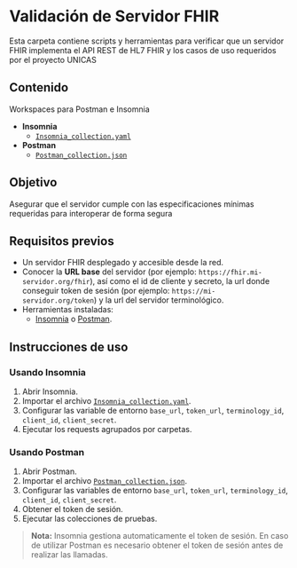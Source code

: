 # Validación de Servidor FHIR

Esta carpeta contiene scripts y herramientas para verificar que un servidor FHIR implementa el API REST de HL7 FHIR y los casos de uso requeridos por el proyecto UNICAS

## Contenido

Workspaces para Postman e Insomnia
- **Insomnia**
  - [`Insomnia_collection.yaml`](./Insomnia_collection.yaml)
- **Postman**
  - [`Postman_collection.json`](./Postman_collection.json)

## Objetivo

Asegurar que el servidor cumple con las especificaciones mínimas requeridas para interoperar de forma segura 

## Requisitos previos

- Un servidor FHIR desplegado y accesible desde la red.
- Conocer la **URL base** del servidor (por ejemplo: `https://fhir.mi-servidor.org/fhir`), así como el id de cliente y secreto, la url donde conseguir token de sesión (por ejemplo: `https://mi-servidor.org/token`) y la url del servidor terminológico.
- Herramientas instaladas:
  - [Insomnia](https://insomnia.rest/download) o [Postman](https://www.postman.com/downloads/).

## Instrucciones de uso

### Usando Insomnia

1. Abrir Insomnia.
2. Importar el archivo [`Insomnia_collection.yaml`](./Insomnia_collection.yaml).
3. Configurar las variable de entorno `base_url`, `token_url`, `terminology_id`, `client_id`, `client_secret`.
4. Ejecutar los requests agrupados por carpetas.

### Usando Postman

1. Abrir Postman.
2. Importar el archivo [`Postman_collection.json`](./Postman_collection.json).
3. Configurar las variables de entorno `base_url`, `token_url`, `terminology_id`, `client_id`, `client_secret`.
4. Obtener el token de sesión.
5. Ejecutar las colecciones de pruebas.

> **Nota:** Insomnia gestiona automaticamente el token de sesión. En caso de utilizar Postman es necesario obtener el token de sesión antes de realizar las llamadas.

